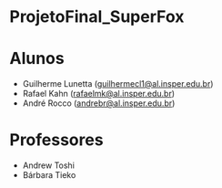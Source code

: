 # ProjetoFinal_SuperFox

# Alunos
  - Guilherme Lunetta (guilhermecl1@al.insper.edu.br)
  - Rafael Kahn (rafaelmk@al.insper.edu.br)
  - André Rocco (andrebr@al.insper.edu.br)

# Professores 
  - Andrew Toshi
  - Bárbara Tieko
